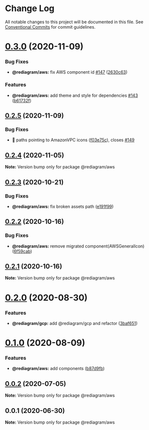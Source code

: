# Change Log

All notable changes to this project will be documented in this file.
See [Conventional Commits](https://conventionalcommits.org) for commit guidelines.

# [0.3.0](https://github.com/kamiazya/rediagram/compare/@rediagram/aws@0.2.5...@rediagram/aws@0.3.0) (2020-11-09)


### Bug Fixes

* **@rediagram/aws:** fix AWS component id [#147](https://github.com/kamiazya/rediagram/issues/147) ([2630c63](https://github.com/kamiazya/rediagram/commit/2630c63d64eaee7decbba6c737e47ae4ba66a48c))


### Features

* **@rediagram/aws:** add theme and style for dependencies [#143](https://github.com/kamiazya/rediagram/issues/143) ([b61732f](https://github.com/kamiazya/rediagram/commit/b61732f754b6593f3f9aa279472d2607d185bb87))





## [0.2.5](https://github.com/kamiazya/rediagram/compare/@rediagram/aws@0.2.4...@rediagram/aws@0.2.5) (2020-11-09)


### Bug Fixes

* 🐛 paths pointing to AmazonVPC icons ([f03e75c](https://github.com/kamiazya/rediagram/commit/f03e75c2de0740e774d63a4fd4911b157a91e771)), closes [#149](https://github.com/kamiazya/rediagram/issues/149)





## [0.2.4](https://github.com/kamiazya/rediagram/compare/@rediagram/aws@0.2.3...@rediagram/aws@0.2.4) (2020-11-05)

**Note:** Version bump only for package @rediagram/aws





## [0.2.3](https://github.com/kamiazya/rediagram/compare/@rediagram/aws@0.2.2...@rediagram/aws@0.2.3) (2020-10-21)


### Bug Fixes

* **@rediagram/aws:** fix broken assets path ([e191f99](https://github.com/kamiazya/rediagram/commit/e191f99b2305504b832bcec9a6aacbc0645218e3))





## [0.2.2](https://github.com/kamiazya/rediagram/compare/@rediagram/aws@0.2.1...@rediagram/aws@0.2.2) (2020-10-16)


### Bug Fixes

* **@rediagram/aws:** remove migrated component(AWSGeneralIcon) ([6f59cab](https://github.com/kamiazya/rediagram/commit/6f59cab8b17dc0fd347c2d281f0589f93926c04b))





## [0.2.1](https://github.com/kamiazya/rediagram/compare/@rediagram/aws@0.2.0...@rediagram/aws@0.2.1) (2020-10-16)

**Note:** Version bump only for package @rediagram/aws





# [0.2.0](https://github.com/kamiazya/rediagram/compare/@rediagram/aws@0.1.0...@rediagram/aws@0.2.0) (2020-08-30)


### Features

* **@rediagram/gcp:** add @rediagram/gcp and refactor ([3baf651](https://github.com/kamiazya/rediagram/commit/3baf6514b6b1fb7156fb44236ed316113e6ea049))





# [0.1.0](https://github.com/kamiazya/rediagram/compare/@rediagram/aws@0.0.2...@rediagram/aws@0.1.0) (2020-08-09)


### Features

* **@rediagram/aws:** add components ([b87d9fb](https://github.com/kamiazya/rediagram/commit/b87d9fb1814c01a992ba23e184329cc142ce6402))





## [0.0.2](https://github.com/kamiazya/rediagram/compare/@rediagram/aws@0.0.1...@rediagram/aws@0.0.2) (2020-07-05)

**Note:** Version bump only for package @rediagram/aws





## 0.0.1 (2020-06-30)

**Note:** Version bump only for package @rediagram/aws
